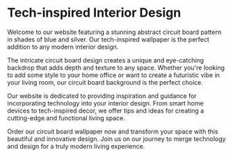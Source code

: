 <!--font:I recommend using the "Montserrat" font for the website.-->

# Tech-inspired Interior Design

Welcome to our website featuring a stunning abstract circuit board pattern in shades of blue and silver. Our tech-inspired wallpaper is the perfect addition to any modern interior design.

The intricate circuit board design creates a unique and eye-catching backdrop that adds depth and texture to any space. Whether you're looking to add some style to your home office or want to create a futuristic vibe in your living room, our circuit board background is the perfect choice.

Our website is dedicated to providing inspiration and guidance for incorporating technology into your interior design. From smart home devices to tech-inspired decor, we offer tips and ideas for creating a cutting-edge and functional living space.

Order our circuit board wallpaper now and transform your space with this beautiful and innovative design. Join us on our journey to merge technology and design for a truly modern living experience.

<!--

Write me markdown content of website with wallpaper:

"An abstract circuit board pattern in shades of blue and silver"

The header of the page should not be copy of the text but rather a real content of the website which is using this wallpaper.


---


# Circuit Board Wallpaper

Welcome to our website featuring an abstract circuit board pattern in shades of blue and silver. This stunning wallpaper is perfect for adding a modern touch to any room or workspace.

Our wallpaper is made from high-quality materials and is easy to install. The circuit board design creates a unique and eye-catching look that is sure to impress.

Whether you're looking to add some style to your home office or want to create a futuristic vibe in your living room, our circuit board wallpaper is the perfect choice.

Order now and transform your space with this beautiful and innovative wallpaper design.


---


Heading should not include word "wallpaper". The website should not be about the wallpaper itself, wallpaper is just a related background, rewrite whole content.


---


# Tech-inspired Interior Design

Welcome to our website featuring a stunning abstract circuit board pattern in shades of blue and silver. Our tech-inspired wallpaper is the perfect addition to any modern interior design.

The intricate circuit board design creates a unique and eye-catching backdrop that adds depth and texture to any space. Whether you're looking to add some style to your home office or want to create a futuristic vibe in your living room, our circuit board background is the perfect choice.

Our website is dedicated to providing inspiration and guidance for incorporating technology into your interior design. From smart home devices to tech-inspired decor, we offer tips and ideas for creating a cutting-edge and functional living space.

Order our circuit board wallpaper now and transform your space with this beautiful and innovative design. Join us on our journey to merge technology and design for a truly modern living experience.


---


Write me a Google font which is best fitting for the website.

Pick from the list:
- Roboto
- Futura
- Dancing Script
- Orbitron
- IBM Plex Sans
- Barlow Condensed
- Montserrat
- Playfair Display
- Inter
- Lobster
- Alegreya
- Poppins
- Open Sans
- Exo 2
- Lato
- Great Vibes
- Raleway


Write just the font name nothing else.


---


I recommend using the "Montserrat" font for the website.

-->
